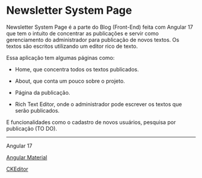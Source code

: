 # Newsletter System Page

Newsletter System Page é a parte do Blog (Front-End) feita com Angular 17 que tem o intuito de concentrar as publicações e servir como gerenciamento do administrador para publicação de novos textos. Os textos são escritos utilizando um editor rico de texto.

Essa aplicação tem algumas páginas como:

* Home, que concentra todos os textos publicados.
  
* About, que conta um pouco sobre o projeto.
  
* Página da publicação.
  
* Rich Text Editor, onde o administrador pode escrever os textos que serão publicados.
  

E funcionalidades como o cadastro de novos usuários, pesquisa por publicação (TO DO).

---

Angular 17

[Angular Material](https://material.angular.io)

[CKEditor](https://ckeditor.com)